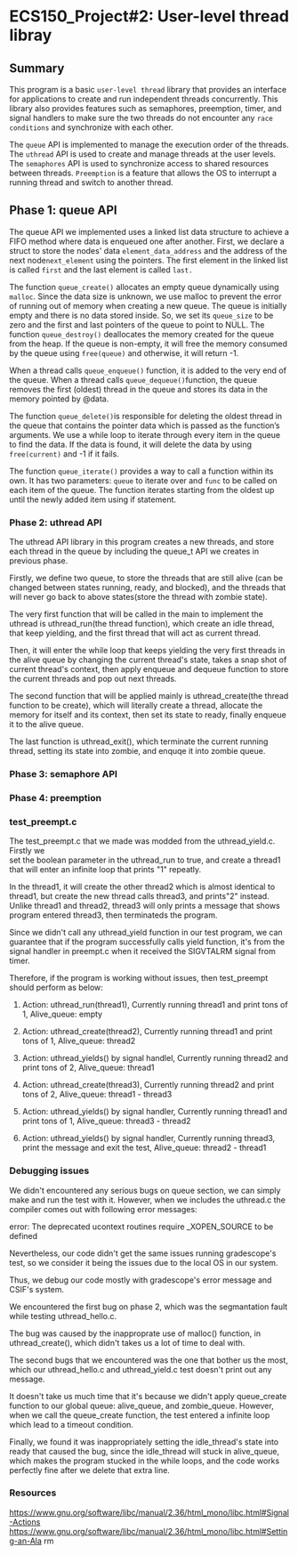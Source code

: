 # ECS150_Project#2: User-level thread libray

## Summary
This program is a basic `user-level thread` library that provides an interface for
applications to create and run independent threads concurrently. This library also
provides features such as semaphores, preemption, timer, and signal handlers to
make sure the two threads do not encounter any `race conditions` and synchronize with
each other.

The `queue` API is implemented to manage the execution order of the threads. The 
`uthread` API is used to create and manage threads at the user levels. The 
`semaphores` API is used to synchronize access to shared resources between threads. 
`Preemption` is a feature that allows the OS to interrupt a running thread and switch 
to another thread.

## Phase 1: queue API
The queue API we implemented uses a linked list data structure to achieve a FIFO 
method where data is enqueued one after another. First, we declare a struct to store 
the nodes' data `element_data_address` and the address of the next node`next_element` 
using the pointers. The first element in the linked list is called `first` and the 
last element is called `last.` 

The function `queue_create()` allocates an empty queue dynamically using `malloc`. 
Since the data size is unknown, we use malloc to prevent the error of running out of 
memory when creating a new queue. The queue is initially empty and there is no data 
stored inside. So, we set its `queue_size` to be zero and the first and last pointers 
of the queue to point to NULL. The function `queue_destroy()` deallocates the memory 
created for the queue from the heap. If the queue is non-empty, it will free the 
memory consumed by the queue using `free(queue)` and otherwise, it will return -1. 

When a thread calls `queue_enqueue()` function, it is added to the very end of the 
queue. When a thread calls `queue_dequeue()`function, the queue removes the first 
(oldest) thread in the queue and stores its data in the memory pointed by @data. 

The function `queue_delete()`is responsible for deleting the oldest thread in the 
queue that contains the pointer data which is passed as the function’s arguments. We 
use a while loop to iterate through every item in the queue to find the data. If the 
data is found, it will delete the data by using `free(current)` and -1 if it fails.
 
The function `queue_iterate()` provides a way to call a function within its own. It 
has two parameters: `queue` to iterate over and `func` to be called on each item of 
the queue. The function iterates starting from the oldest up until the newly added 
item using if statement.

### Phase 2: uthread API
The uthread API library in this program creates a new threads, and store each 
thread in the queue by including the queue_t API we creates in previous phase.

Firstly, we define two queue, to store the threads that are still alive (can be
changed between states running, ready, and blocked), and the threads that will 
never go back to above states(store the thread with zombie state).

The very first function that will be called in the main to implement the 
uthread is uthread_run(the thread function), which create an idle thread, that 
keep yielding, and the first thread that will act as current thread.

Then, it will enter the while loop that keeps yielding the very first threads 
in the alive queue by changing the current thread's state, takes a snap shot of 
current thread's context, then apply enqueue and dequeue function to store the
current threads and pop out next threads. 

The second function that will be applied mainly is uthread_create(the thread 
function to be create), which will literally create a thread, allocate the 
memory for itself and its context, then set its state to ready, finally enqueue 
it to the alive queue.

The last function is uthread_exit(), which terminate the current running thread,
setting its state into zombie, and enquqe it into zombie queue.


### Phase 3: semaphore API




### Phase 4: preemption



### test_preempt.c

The test_preempt.c that we made was modded from the uthread_yield.c. Firstly we   
set the boolean parameter in the uthread_run to true, and create a thread1 that 
will enter an infinite loop that prints "1" repeatly.  

In the thread1, it will create the other thread2 which is almost identical to 
thread1, but create the new thread calls thread3, and prints"2" instead. 
Unlike thread1 and thread2, thread3 will only prints a message that shows 
program entered thread3, then terminateds the program.

Since we didn't call any uthread_yield function in our test program, we can 
guarantee that if the program successfully calls yield function, it's from the 
signal handler in preempt.c when it received the SIGVTALRM signal from timer.

Therefore, if the program is working without issues, then test_preempt should
perform as below:

1.  Action: uthread_run(thread1), Currently running thread1 and print tons of 1, 
Alive_queue: empty

2.  Action: uthread_create(thread2), Currently running thread1 and print tons 
of 1, Alive_queue: thread2

3.  Action: uthread_yields() by signal handlel, Currently running thread2 and 
print tons of 2, Alive_queue: thread1

4.  Action: uthread_create(thread3), Currently running thread2 and print tons of
2, Alive_queue: thread1 - thread3

5.  Action: uthread_yields() by signal handler, Currently running thread1 and 
print tons of 1, Alive_queue: thread3 - thread2

6.  Action: uthread_yields() by signal handler, Currently running thread3, print
 the message and exit the test, Alive_queue: thread2 - thread1

### Debugging issues

We didn't encountered any serious bugs on queue section, we can simply make and 
run the test with it. However, when we includes the uthread.c the compiler 
comes out with following error messages:

error: The deprecated ucontext routines require _XOPEN_SOURCE to be defined

Nevertheless, our code didn't get the same issues running gradescope's test, so
we consider it being the issues due to the local OS in our system.

Thus, we debug our code mostly with gradescope's error message and CSIF's 
system.

We encountered the first bug on phase 2, which was the segmantation fault while
testing uthread_hello.c.

The bug was caused by the inapproprate use of malloc() function, in 
uthread_create(), which didn't takes us a lot of time to deal with.

The second bugs that we encountered was the one that bother us the most, which 
our uthread_hello.c and uthread_yield.c test doesn't print out any message.

It doesn't take us much time that it's because we didn't apply queue_create 
function to our global queue: alive_queue, and zombie_queue. However, when we 
call the queue_create function, the test entered a infinite loop which lead to 
a timeout condition.

Finally, we found it was inappropriately setting the idle_thread's state into 
ready that caused the bug, since the idle_thread will stuck in alive_queue, 
which makes the program stucked in the while loops, and the code works 
perfectly fine after we delete that extra line.





### Resources

https://www.gnu.org/software/libc/manual/2.36/html_mono/libc.html#Signal-Actions
https://www.gnu.org/software/libc/manual/2.36/html_mono/libc.html#Setting-an-Ala
rm
